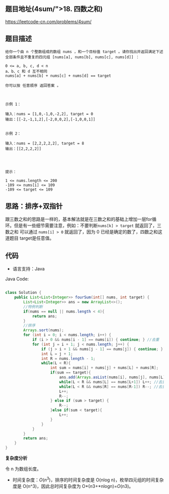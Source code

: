 ## 题目地址(4sum/">18. 四数之和)

https://leetcode-cn.com/problems/4sum/

## 题目描述

```
给你一个由 n 个整数组成的数组 nums ，和一个目标值 target 。请你找出并返回满足下述全部条件且不重复的四元组 [nums[a], nums[b], nums[c], nums[d]] ：

0 <= a, b, c, d < n
a、b、c 和 d 互不相同
nums[a] + nums[b] + nums[c] + nums[d] == target

你可以按 任意顺序 返回答案 。

 

示例 1：

输入：nums = [1,0,-1,0,-2,2], target = 0
输出：[[-2,-1,1,2],[-2,0,0,2],[-1,0,0,1]]


示例 2：

输入：nums = [2,2,2,2,2], target = 8
输出：[[2,2,2,2]]


 

提示：

1 <= nums.length <= 200
-109 <= nums[i] <= 109
-109 <= target <= 109
```

## 思路：排序+双指针

跟三数之和的思路是一样的，基本解法就是在三数之和的基础上增加一层for循环。但是有一些细节需要注意，例如：不要判断`nums[k] > target` 就返回了，三数之和 可以通过 `nums[i] > 0` 就返回了，因为 0 已经是确定的数了，四数之和这道题目 target是任意值。

## 代码

- 语言支持：Java

Java Code:

```java

class Solution {
    public List<List<Integer>> fourSum(int[] nums, int target) {
        List<List<Integer>> ans = new ArrayList<>();
        //特例判断
        if(nums == null || nums.length < 4){
            return ans;
        }
        //排序
        Arrays.sort(nums);
        for (int i = 0; i < nums.length; i++) {
            if (i > 0 && nums[i - 1] == nums[i]) { continue; } //去重
            for (int j = i + 1; j < nums.length; j++) {
                if (j > i + 1 && nums[j - 1] == nums[j]) { continue; } //去重
                int L = j + 1;
                int R = nums.length - 1;
                while(L < R){
                    int sum = nums[i] + nums[j] + nums[L] + nums[R];
                    if(sum == target){
                        ans.add(Arrays.asList(nums[i], nums[j], nums[L], nums[R]));
                        while(L < R && nums[L] == nums[L+1]) L++; //去重
                        while(L < R && nums[R] == nums[R-1]) R--; //去重
                        L++;
                        R--;
                    } else if (sum > target) {
                        R--;
                    }else if(sum < target){
                        L++;
                    }
                }
            }
        }
        return ans;
    }
}

```

**复杂度分析**

令 n 为数组长度。

- 时间复杂度：$O(n^3)$，排序的时间复杂度是 O(nlog n)，枚举四元组的时间复杂度是 O(n^3)，因此总时间复杂度为 O*(*n*3+*nlogn)=*O*(n3)。